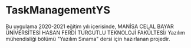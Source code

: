# TaskManagementYS

Bu uygulama 2020-2021 eğitim yılı içerisinde, MANİSA CELAL BAYAR ÜNİVERSİTESİ HASAN FERDİ TURGUTLU TEKNOLOJİ FAKÜLTESİ/ Yazılım mühendisliği bölümü "Yazılım Sınama" dersi için hazırlanan projedir. 
